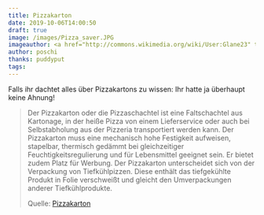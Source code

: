 ```yaml
---
title: Pizzakarton
date: 2019-10-06T14:00:50
draft: true
image: /images/Pizza_saver.JPG
imageauthor: <a href="http://commons.wikimedia.org/wiki/User:Glane23" title="User:Glane23">Glane23</a>
author: poschi
thanks: puddyput
tags: 
---
```


Falls ihr dachtet alles über Pizzakartons zu wissen: Ihr hatte ja überhaupt keine Ahnung!

> Der Pizzakarton oder die Pizzaschachtel ist eine Faltschachtel aus Kartonage,
> in der heiße Pizza von einem Lieferservice oder auch bei Selbstabholung aus
> der Pizzeria transportiert werden kann. Der Pizzakarton muss eine mechanisch
> hohe Festigkeit aufweisen, stapelbar, thermisch gedämmt bei gleichzeitiger
> Feuchtigkeitsregulierung und für Lebensmittel geeignet sein. Er bietet zudem
> Platz für Werbung. Der Pizzakarton unterscheidet sich von der Verpackung von
> Tiefkühlpizzen. Diese enthält das tiefgekühlte Produkt in Folie verschweißt
> und gleicht den Umverpackungen anderer Tiefkühlprodukte.
>
> Quelle: [Pizzakarton](https://de.wikipedia.org/wiki/Pizzakarton)
